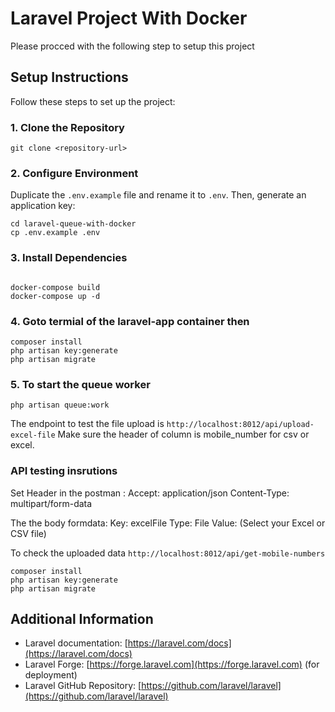 # Laravel Project With Docker

Please procced with the following step to setup this project

## Setup Instructions

Follow these steps to set up the project:

### 1. Clone the Repository

```
git clone <repository-url>
```
### 2. Configure Environment

Duplicate the `.env.example` file and rename it to `.env`. Then, generate an application key:

```
cd laravel-queue-with-docker
cp .env.example .env
```

### 3. Install Dependencies

```

docker-compose build
docker-compose up -d
```



### 4. Goto termial of the laravel-app container then

```
composer install
php artisan key:generate
php artisan migrate

```
### 5. To start the queue worker

```
php artisan queue:work

```

The endpoint to test the file upload is  `http://localhost:8012/api/upload-excel-file` Make sure the header of column is mobile_number for csv or excel.
### API testing insrutions
Set Header in the postman : Accept: application/json
Content-Type: multipart/form-data

The the body formdata: 
Key: excelFile
Type: File
Value: (Select your Excel or CSV file)

To check the uploaded data `http://localhost:8012/api/get-mobile-numbers`
```
composer install
php artisan key:generate
php artisan migrate

```
## Additional Information

- Laravel documentation: [https://laravel.com/docs](https://laravel.com/docs)
- Laravel Forge: [https://forge.laravel.com](https://forge.laravel.com) (for deployment)
- Laravel GitHub Repository: [https://github.com/laravel/laravel](https://github.com/laravel/laravel)
